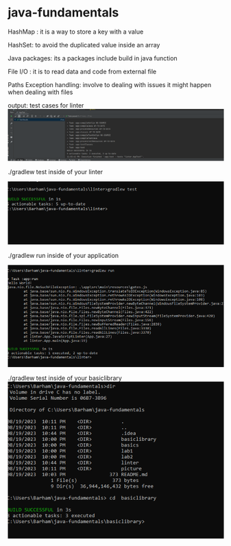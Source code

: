 # java-fundamentals

HashMap : it is a way  to store a key with a value

HashSet: to avoid the duplicated value inside an array

Java packages: its a packages include build in java function

File I/O : it is to read data and code  from external file

Paths Exception handling: involve to dealing  with issues it might happen when dealing with files


output:
test cases for linter
![tests.PNG](picture%2Ftests.PNG)


./gradlew test inside of your linter

![test gradlew.PNG](picture%2Ftest%20gradlew.PNG)

./gradlew run inside of your application

![gradlew run.PNG](picture%2Fgradlew%20run.PNG)

./gradlew test inside of your basiclibrary
![basiclib test.PNG](picture%2Fbasiclib%20test.PNG)